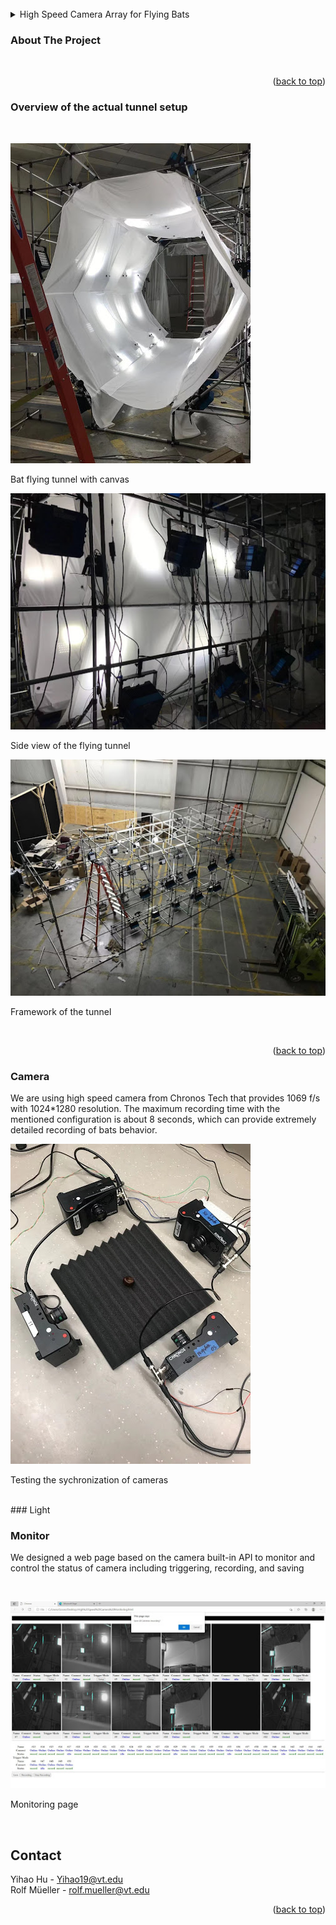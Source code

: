 <div id="top"></div>

<br />



<!-- TABLE OF CONTENTS -->
<details>
  <summary>High Speed Camera Array for Flying Bats</summary>
  <ol>
    <li>
      <a href="#about-the-project">About the project</a>
    </li>
    <li>
      <a href="#overview-of-the-actual-tunnel-setup">Flying Tunnel Setup</a>
      <ul>
        <li><a href="#camera">Chronos Tech High Speed Camera</a></li>
      </ul>
      <ul>
        <li><a href="#light">Nila Boxer Light</a></li>
      </ul>
      <ul>
        <li><a href="#monitor">Monitoring page</a></li>
      </ul>
    </li>
   
  </ol>
</details>



<!-- ABOUT THE PROJECT -->
### About The Project

<br />
<p align="right">(<a href="#top">back to top</a>)</p>



### Overview of the actual tunnel setup

<br />
<p>
    <img src="images/tunnel1.jpg" alt>
    <figcaption>Bat flying tunnel with canvas</figcaption>
</p>
<p>
    <img src="images/tunnel2.jpg" alt>
    <figcaption>Side view of the flying tunnel</figcaption>
</p>
<p>
    <img src="images/tunnel3.jpg" alt>
    <figcaption>Framework of the tunnel</figcaption>
</p>
<br />
<p align="right">(<a href="#top">back to top</a>)</p>


### Camera
<p>
   We are using high speed camera from Chronos Tech that provides 1069 f/s with 1024*1280 resolution. The maximum recording time with the mentioned configuration is about 8 seconds, which can provide extremely detailed recording of bats behavior.
</p>
<p>
    <img src="images/camera.jpg" alt>
    <figcaption>Testing the sychronization of cameras</figcaption>
</p>
<br />
### Light


### Monitor
<p>
    We designed a web page based on the camera built-in API to monitor and control the status of camera including triggering, recording, and saving
</p>
<br />

<p>
    <img src="images/monitor_page.jpg" alt>
    <figcaption>Monitoring page</figcaption>
</p>
<br />

<!-- CONTACT -->
## Contact

Yihao Hu - Yihao19@vt.edu
<br />
Rolf Müeller - rolf.mueller@vt.edu

<p align="right">(<a href="#top">back to top</a>)</p>



